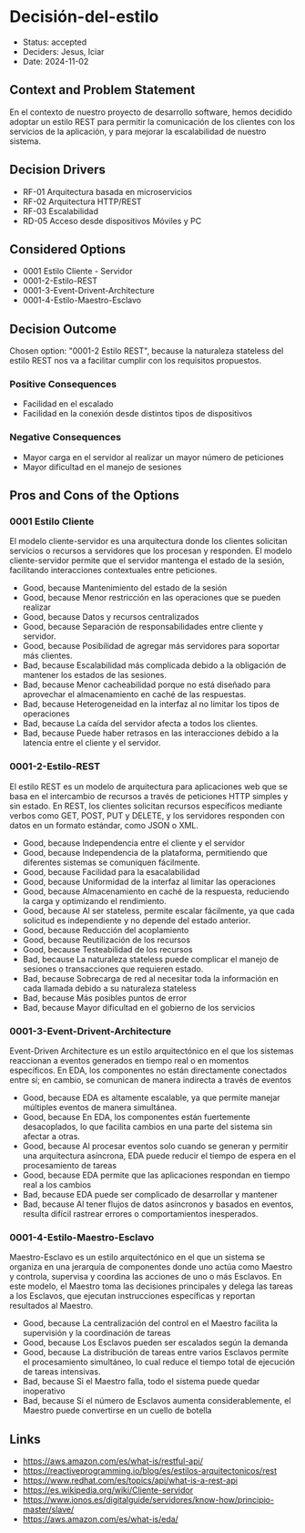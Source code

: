 # Decisión-del-estilo

* Status: accepted
* Deciders: Jesus, Iciar
* Date: 2024-11-02

## Context and Problem Statement

En el contexto de nuestro proyecto de desarrollo software, hemos decidido adoptar un estilo REST para permitir la comunicación de los clientes con los servicios de la aplicación, y para mejorar la escalabilidad de nuestro sistema.

## Decision Drivers

* RF-01 Arquitectura basada en microservicios
* RF-02 Arquitectura HTTP/REST
* RF-03 Escalabilidad
* RD-05 Acceso desde dispositivos Móviles y PC

## Considered Options

* 0001 Estilo Cliente - Servidor
* 0001-2-Estilo-REST
* 0001-3-Event-Drivent-Architecture
* 0001-4-Estilo-Maestro-Esclavo

## Decision Outcome

Chosen option: "0001-2 Estilo REST", because la naturaleza stateless del estilo REST nos va a facilitar cumplir con los requisitos propuestos.

### Positive Consequences

* Facilidad en el escalado
* Facilidad en la conexión desde distintos tipos de dispositivos

### Negative Consequences

* Mayor carga en el servidor al realizar un mayor número de peticiones
* Mayor dificultad en el manejo de sesiones

## Pros and Cons of the Options

### 0001 Estilo Cliente

El modelo cliente-servidor es una arquitectura donde los clientes solicitan servicios o recursos a servidores que los procesan y responden. El modelo cliente-servidor permite que el servidor mantenga el estado de la sesión, facilitando interacciones
contextuales entre peticiones.

* Good, because Mantenimiento del estado de la sesión
* Good, because Menor restricción en las operaciones que se pueden realizar
* Good, because Datos y recursos centralizados
* Good, because Separación de responsabilidades entre cliente y servidor.
* Good, because Posibilidad de agregar más servidores para soportar más clientes.
* Bad, because Escalabilidad más complicada debido a la obligación de mantener los estados de las sesiones.
* Bad, because Menor cacheabilidad porque no está diseñado para aprovechar el almacenamiento en caché de las respuestas.
* Bad, because Heterogeneidad en la interfaz al no limitar los tipos de operaciones
* Bad, because La caída del servidor afecta a todos los clientes.
* Bad, because Puede haber retrasos en las interacciones debido a la latencia entre el cliente y el servidor.

### 0001-2-Estilo-REST

El estilo REST es un modelo de arquitectura para aplicaciones web que se basa en el intercambio de recursos a través de peticiones HTTP simples y sin estado. En REST, los clientes solicitan recursos específicos mediante verbos como GET, POST, PUT y DELETE, y los servidores responden con datos en un formato estándar, como JSON o XML.

* Good, because Independencia entre el cliente y el servidor
* Good, because Independencia de la plataforma, permitiendo que diferentes sistemas se comuniquen fácilmente.
* Good, because Facilidad para la esacalabilidad
* Good, because Uniformidad de la interfaz al limitar las operaciones
* Good, because Almacenamiento en caché de la respuesta, reduciendo la carga y optimizando el rendimiento.
* Good, because Al ser stateless, permite escalar fácilmente, ya que cada solicitud es independiente y no depende del estado anterior.
* Good, because Reducción del acoplamiento
* Good, because Reutilización de los recursos
* Good, because Testeabilidad de los recursos
* Bad, because La naturaleza stateless puede complicar el manejo de sesiones o transacciones que requieren estado.
* Bad, because Sobrecarga de red al necesitar toda la información en cada llamada debido a su naturaleza stateless
* Bad, because Más posibles puntos de error
* Bad, because Mayor dificultad en el gobierno de los servicios

### 0001-3-Event-Drivent-Architecture

Event-Driven Architecture es un estilo arquitectónico en el que los sistemas reaccionan a eventos generados en tiempo real o en momentos específicos. En EDA, los componentes no están directamente conectados entre sí; en cambio, se comunican de manera indirecta a través de eventos

* Good, because EDA es altamente escalable, ya que permite manejar múltiples eventos de manera simultánea.
* Good, because En EDA, los componentes están fuertemente desacoplados, lo que facilita cambios en una parte del sistema sin afectar a otras.
* Good, because Al procesar eventos solo cuando se generan y permitir una arquitectura asíncrona, EDA puede reducir el tiempo de espera en el procesamiento de tareas
* Good, because EDA permite que las aplicaciones respondan en tiempo real a los cambios
* Bad, because EDA puede ser complicado de desarrollar y mantener
* Bad, because Al tener flujos de datos asíncronos y basados en eventos, resulta difícil rastrear errores o comportamientos inesperados.

### 0001-4-Estilo-Maestro-Esclavo

Maestro-Esclavo es un estilo arquitectónico en el que un sistema se organiza en una jerarquía de componentes donde uno actúa como Maestro y controla, supervisa y coordina las acciones de uno o más Esclavos. En este modelo, el Maestro toma las decisiones principales y delega las tareas a los Esclavos, que ejecutan instrucciones específicas y reportan resultados al Maestro.

* Good, because La centralización del control en el Maestro facilita la supervisión y la coordinación de tareas
* Good, because Los Esclavos pueden ser escalados según la demanda
* Good, because La distribución de tareas entre varios Esclavos permite el procesamiento simultáneo, lo cual reduce el tiempo total de ejecución de tareas intensivas.
* Bad, because Si el Maestro falla, todo el sistema puede quedar inoperativo
* Bad, because Si el número de Esclavos aumenta considerablemente, el Maestro puede convertirse en un cuello de botella

## Links

* https://aws.amazon.com/es/what-is/restful-api/
* https://reactiveprogramming.io/blog/es/estilos-arquitectonicos/rest
* https://www.redhat.com/es/topics/api/what-is-a-rest-api
* https://es.wikipedia.org/wiki/Cliente-servidor
* https://www.ionos.es/digitalguide/servidores/know-how/principio-master/slave/
* https://aws.amazon.com/es/what-is/eda/
